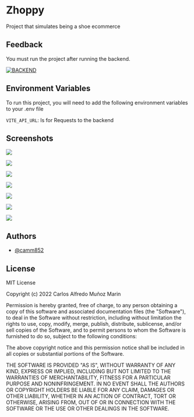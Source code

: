 
# Zhoppy

Project that simulates being a shoe ecommerce

## Feedback

You must run the project after running the backend.

[![BACKEND](https://img.shields.io/badge/Backend-Github-000?style=for-the-badge&logo=ko-fi&logoColor=white)](https://github.com/camm852/Zhoppy-Api)


## Environment Variables

To run this project, you will need to add the following environment variables to your .env file

`VITE_API_URL`:  Is for Requests to the backend



## Screenshots

![](https://res.cloudinary.com/daboamwpv/image/upload/v1667683306/Captura_de_pantalla_2022-11-05_161527_uxhnyb.jpg)

![](https://res.cloudinary.com/daboamwpv/image/upload/v1667683306/Captura_de_pantalla_2022-11-03_174433_q7jxby.jpg)

![](https://res.cloudinary.com/daboamwpv/image/upload/v1667683306/Captura_de_pantalla_2022-11-05_161542_cuvkrn.jpg)

![](https://res.cloudinary.com/daboamwpv/image/upload/v1667683306/Captura_de_pantalla_2022-11-05_161655_azqqvu.jpg)

![](https://res.cloudinary.com/daboamwpv/image/upload/v1667683306/Captura_de_pantalla_2022-11-05_161625_xpukzk.jpg)

![](https://res.cloudinary.com/daboamwpv/image/upload/v1667683305/Captura_de_pantalla_2022-11-05_161725_adosb2.jpg)

![](https://res.cloudinary.com/daboamwpv/image/upload/v1667683305/Captura_de_pantalla_2022-11-05_161748_va9kne.jpg)
## Authors

- [@camm852](https://github.com/camm852)


## License

MIT License

Copyright (c) 2022 Carlos Alfredo Muñoz Marin

Permission is hereby granted, free of charge, to any person obtaining a copy of this software and associated documentation files (the "Software"), to deal in the Software without restriction, including without limitation the rights to use, copy, modify, merge, publish, distribute, sublicense, and/or sell copies of the Software, and to permit persons to whom the Software is furnished to do so, subject to the following conditions:

The above copyright notice and this permission notice shall be included in all copies or substantial portions of the Software.

THE SOFTWARE IS PROVIDED "AS IS", WITHOUT WARRANTY OF ANY KIND, EXPRESS OR IMPLIED, INCLUDING BUT NOT LIMITED TO THE WARRANTIES OF MERCHANTABILITY, FITNESS FOR A PARTICULAR PURPOSE AND NONINFRINGEMENT. IN NO EVENT SHALL THE AUTHORS OR COPYRIGHT HOLDERS BE LIABLE FOR ANY CLAIM, DAMAGES OR OTHER LIABILITY, WHETHER IN AN ACTION OF CONTRACT, TORT OR OTHERWISE, ARISING FROM, OUT OF OR IN CONNECTION WITH THE SOFTWARE OR THE USE OR OTHER DEALINGS IN THE SOFTWARE.

